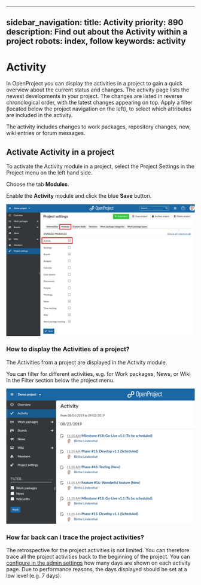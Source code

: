 

---
sidebar_navigation:
  title: Activity
  priority: 890
description: Find out about the Activity within a project
robots: index, follow
keywords: activity
---

# Activity

In OpenProject you can display the activities in a project to gain a quick overview about the current status and changes. The activity page lists the newest developments in your project. The changes are listed in reverse chronological order, with the latest changes appearing on top. Apply a filter (located below the project navigation on the left), to select which attributes are included in the activity.

The activity includes changes to work packages, repository changes, new, wiki entries or forum messages.

## Activate Activity in a project

To activate the Activity module in a project, select the Project Settings in the Project menu on the left hand side.

Choose the tab **Modules**.

Enable the **Activity** module and click the blue **Save** button.

![project-settings-modules](project-settings-modules.png)

### How to display the Activities of a project?

The Activities from a project are displayed in the Activity module.

You can filter for different activities, e.g. for Work packages, News, or Wiki in the Filter section below the project menu.

![Activity](1567416672913.png)

### How far back can I trace the project activities?

The retrospective for the project activities is not limited. You can  therefore trace all the project activities back to the beginning of the  project.
You can [configure in the admin settings](./admin-guide/)  how many days are shown on each activity page. Due to performance  reasons, the days displayed should be set at a low level (e.g. 7 days).

